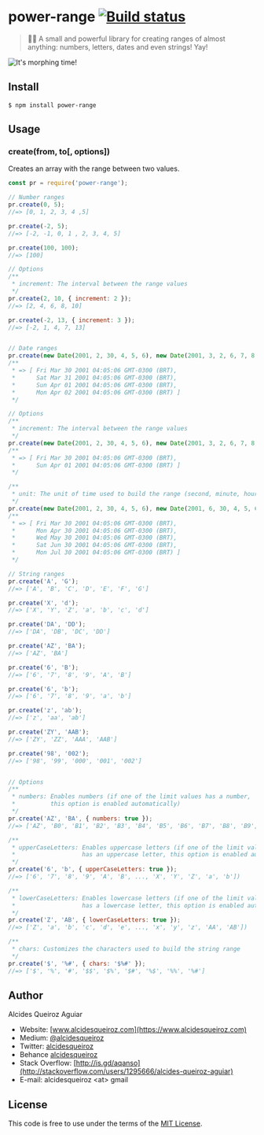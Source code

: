 # power-range [![Build status](https://travis-ci.com/alcidesqueiroz/power-range.svg?branch=master)](https://travis-ci.com/alcidesqueiroz/power-range)

> 🏋🏻 A small and powerful library for creating ranges of almost anything: numbers, letters, dates and even strings! Yay!

![It's morphing time!](https://gist.githubusercontent.com/alcidesqueiroz/c3d6c6edc559194bc37a2c464a21768d/raw/ef5e0b9ddb81de6eba46761a39226d4e242cf3fa/power-range.gif)

## Install

```
$ npm install power-range
```

## Usage

### create(from, to[, options])

Creates an array with the range between two values.

```js
const pr = require('power-range');

// Number ranges
pr.create(0, 5);
//=> [0, 1, 2, 3, 4 ,5]

pr.create(-2, 5);
//=> [-2, -1, 0, 1 , 2, 3, 4, 5]

pr.create(100, 100);
//=> [100]

// Options
/**
 * increment: The interval between the range values
 */
pr.create(2, 10, { increment: 2 });
//=> [2, 4, 6, 8, 10]

pr.create(-2, 13, { increment: 3 });
//=> [-2, 1, 4, 7, 13]


// Date ranges
pr.create(new Date(2001, 2, 30, 4, 5, 6), new Date(2001, 3, 2, 6, 7, 8));
/**
 * => [ Fri Mar 30 2001 04:05:06 GMT-0300 (BRT),
 *      Sat Mar 31 2001 04:05:06 GMT-0300 (BRT),
 *      Sun Apr 01 2001 04:05:06 GMT-0300 (BRT),
 *      Mon Apr 02 2001 04:05:06 GMT-0300 (BRT) ]
 */

// Options
/**
 * increment: The interval between the range values
 */
pr.create(new Date(2001, 2, 30, 4, 5, 6), new Date(2001, 3, 2, 6, 7, 8), { increment: 2 });
/**
 * => [ Fri Mar 30 2001 04:05:06 GMT-0300 (BRT),
 *      Sun Apr 01 2001 04:05:06 GMT-0300 (BRT) ]
 */

/**
 * unit: The unit of time used to build the range (second, minute, hour, day, week, month)
 */
pr.create(new Date(2001, 2, 30, 4, 5, 6), new Date(2001, 6, 30, 4, 5, 6), { unit: 'month' });
/**
 * => [ Fri Mar 30 2001 04:05:06 GMT-0300 (BRT),
 *      Mon Apr 30 2001 04:05:06 GMT-0300 (BRT),
 *      Wed May 30 2001 04:05:06 GMT-0300 (BRT),
 *      Sat Jun 30 2001 04:05:06 GMT-0300 (BRT),
 *      Mon Jul 30 2001 04:05:06 GMT-0300 (BRT) ]
 */

// String ranges
pr.create('A', 'G');
//=> ['A', 'B', 'C', 'D', 'E', 'F', 'G']

pr.create('X', 'd');
//=> ['X', 'Y', 'Z', 'a', 'b', 'c', 'd']

pr.create('DA', 'DD');
//=> ['DA', 'DB', 'DC', 'DD']

pr.create('AZ', 'BA');
//=> ['AZ', 'BA']

pr.create('6', 'B');
//=> ['6', '7', '8', '9', 'A', 'B']

pr.create('6', 'b');
//=> ['6', '7', '8', '9', 'a', 'b']

pr.create('z', 'ab');
//=> ['z', 'aa', 'ab']

pr.create('ZY', 'AAB');
//=> ['ZY', 'ZZ', 'AAA', 'AAB']

pr.create('98', '002');
//=> ['98', '99', '000', '001', '002']


// Options
/**
 * numbers: Enables numbers (if one of the limit values has a number,
 *          this option is enabled automatically)
 */
pr.create('AZ', 'BA', { numbers: true });
//=> ['AZ', 'B0', 'B1', 'B2', 'B3', 'B4', 'B5', 'B6', 'B7', 'B8', 'B9', 'BA']

/**
 * upperCaseLetters: Enables uppercase letters (if one of the limit values
 *                   has an uppercase letter, this option is enabled automatically)
 */
pr.create('6', 'b', { upperCaseLetters: true });
//=> ['6', '7', '8', '9', 'A', 'B', ..., 'X', 'Y', 'Z', 'a', 'b'])

/**
 * lowerCaseLetters: Enables lowercase letters (if one of the limit values
 *                   has a lowercase letter, this option is enabled automatically)
 */
pr.create('Z', 'AB', { lowerCaseLetters: true });
//=> ['Z', 'a', 'b', 'c', 'd', 'e', ..., 'x', 'y', 'z', 'AA', 'AB'])

/**
 * chars: Customizes the characters used to build the string range
 */
pr.create('$', '%#', { chars: '$%#' });
//=> ['$', '%', '#', '$$', '$%', '$#', '%$', '%%', '%#']
```

## Author

Alcides Queiroz Aguiar

- Website: [www.alcidesqueiroz.com](https://www.alcidesqueiroz.com)
- Medium: [@alcidesqueiroz](https://medium.com/@alcidesqueiroz)
- Twitter: [alcidesqueiroz](https://twitter.com/alcidesqueiroz)
- Behance [alcidesqueiroz](https://behance.net/alcidesqueiroz)
- Stack Overflow: [http://is.gd/aqanso](http://stackoverflow.com/users/1295666/alcides-queiroz-aguiar)
- E-mail: alcidesqueiroz &lt;at&gt; gmail

## License

This code is free to use under the terms of the [MIT License](LICENSE.md).
